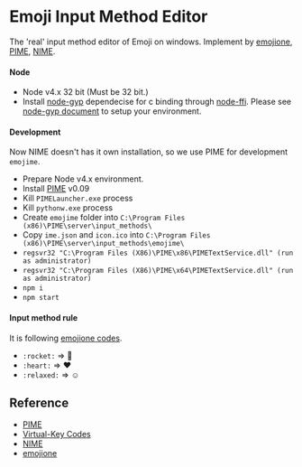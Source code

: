 Emoji Input Method Editor
=============
The 'real' input method editor of Emoji on windows. Implement by [emojione](http://emojione.com/), [PIME](https://github.com/EasyIME/PIME), [NIME](https://github.com/EasyIME/NIME).


#### Node

- Node v4.x 32 bit (Must be 32 bit.)
- Install [node-gyp](https://github.com/nodejs/node-gyp) dependecise for c binding through [node-ffi](https://github.com/node-ffi/node-ffi). Please see [node-gyp document](https://github.com/nodejs/node-gyp#installation) to setup your environment.


#### Development

Now NIME doesn't has it own installation, so we use PIME for development `emojime`.

- Prepare Node v4.x environment.
- Install [PIME](https://github.com/EasyIME/PIME/releases) v0.09
- Kill `PIMELauncher.exe` process
- Kill `pythonw.exe` process
- Create `emojime` folder into `C:\Program Files (x86)\PIME\server\input_methods\`
- Copy `ime.json` and `icon.ico` into `C:\Program Files (x86)\PIME\server\input_methods\emojime\`
- `regsvr32 "C:\Program Files (X86)\PIME\x86\PIMETextService.dll" (run as administrator)`
- `regsvr32 "C:\Program Files (X86)\PIME\x64\PIMETextService.dll" (run as administrator)`
- `npm i`
- `npm start`


#### Input method rule

It is following [emojione codes](http://emoji.codes/).

- `:rocket:` => 🚀
- `:heart:` => ❤️
- `:relaxed:` => ☺️


## Reference

- [PIME](https://github.com/EasyIME/PIME)
- [Virtual-Key Codes](https://msdn.microsoft.com/zh-tw/library/windows/desktop/dd375731%28v=vs.85%29.aspx)
- [NIME](https://github.com/EasyIME/NIME)
- [emojione](http://emojione.com/)
